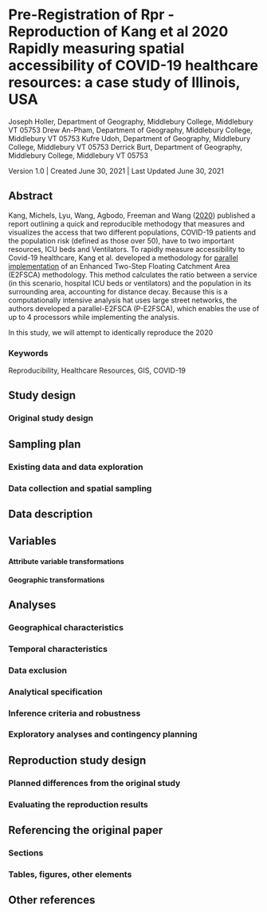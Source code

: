# Pre-Registration of Rpr - Reproduction of Kang et al 2020 Rapidly measuring spatial accessibility of COVID-19 healthcare resources: a case study of Illinois, USA

Joseph Holler, Department of Geography, Middlebury College, Middlebury VT 05753
Drew An-Pham, Department of Geography, Middlebury College, Middlebury VT 05753
Kufre Udoh, Department of Geography, Middlebury College, Middlebury VT 05753
Derrick Burt, Department of Geography, Middlebury College, Middlebury VT 05753

Version 1.0 | Created June 30, 2021 | Last Updated June 30, 2021

## Abstract

Kang, Michels, Lyu, Wang, Agbodo, Freeman and Wang ([2020](https://doi.org/10.1186/s12942-020-00229-x)) published a report outlining a quick and reproducible methodogy that measures and visualizes the access that two different populations, COVID-19 patients and the population risk (defined as those over 50), have to two important resources, ICU beds and Ventilators. To rapidly measure accessibility to Covid-19 healthcare, Kang et al. developed a methodology for [parallel implementation](https://www.omnisci.com/technical-glossary/parallel-computing#:~:text=Parallel%20computing%20refers%20to%20the,part%20of%20an%20overall%20algorithm.) of an Enhanced Two-Step Floating Catchment Area (E2FSCA) methodology. This method calculates the ratio between a service (in this scenario, hospital ICU beds or ventilators) and the population in its surrounding area, accounting for distance decay. Because this is a computationally intensive analysis hat uses large street networks, the authors developed a parallel-E2FSCA (P-E2FSCA), which enables the use of up to 4 processors while implementing the analysis.


In this study, we will attempt to identically reproduce the 2020 

### Keywords

Reproducibility, Healthcare Resources, GIS, COVID-19

## Study design



### Original study design


## Sampling plan

### Existing data and data exploration



### Data collection and spatial sampling



## Data description



## Variables



#### Attribute variable transformations


#### Geographic transformations


## Analyses


### Geographical characteristics


### Temporal characteristics


### Data exclusion


### Analytical specification


### Inference criteria and robustness



### Exploratory analyses and contingency planning


## Reproduction study design

### Planned differences from the original study


### Evaluating the reproduction results


## Referencing the original paper


### Sections



### Tables, figures, other elements



## Other references


